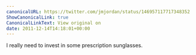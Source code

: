 ```yaml
---
canonicalURL: https://twitter.com/jmjordan/status/146957117717348352
ShowCanonicalLink: true
CanonicalLinkText: View original on
date: 2011-12-14T14:18:01+00:00
---
```

I really need to invest in some prescription sunglasses.